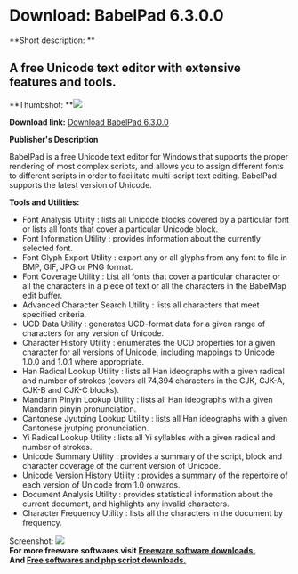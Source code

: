 # Download: BabelPad 6.3.0.0

**Short description: **

## A free Unicode text editor with extensive features and tools.

  
**Thumbshot: **![](http://www.freewarefiles.com/screenshot/babelpad_md.jpg)   
  
**Download link:** [Download BabelPad 6.3.0.0](http://freesoftwares.boysofts.com/BabelPad_program_53973.html)  
  

**Publisher's Description**  
  

BabelPad is a free Unicode text editor for Windows that supports the proper
rendering of most complex scripts, and allows you to assign different fonts to
different scripts in order to facilitate multi-script text editing. BabelPad
supports the latest version of Unicode.

**Tools and Utilities:**

  * Font Analysis Utility : lists all Unicode blocks covered by a particular font or lists all fonts that cover a particular Unicode block. 
  * Font Information Utility : provides information about the currently selected font. 
  * Font Glyph Export Utility : export any or all glyphs from any font to file in BMP, GIF, JPG or PNG format. 
  * Font Coverage Utility : List all fonts that cover a particular character or all the characters in a piece of text or all the characters in the BabelMap edit buffer. 
  * Advanced Character Search Utility : lists all characters that meet specified criteria. 
  * UCD Data Utility : generates UCD-format data for a given range of characters for any version of Unicode. 
  * Character History Utility : enumerates the UCD properties for a given character for all versions of Unicode, including mappings to Unicode 1.0.0 and 1.0.1 where appropriate. 
  * Han Radical Lookup Utility : lists all Han ideographs with a given radical and number of strokes (covers all 74,394 characters in the CJK, CJK-A, CJK-B and CJK-C blocks). 
  * Mandarin Pinyin Lookup Utility : lists all Han ideographs with a given Mandarin pinyin pronunciation. 
  * Cantonese Jyutping Lookup Utility : lists all Han ideographs with a given Cantonese jyutping pronunciation. 
  * Yi Radical Lookup Utility : lists all Yi syllables with a given radical and number of strokes. 
  * Unicode Summary Utility : provides a summary of the script, block and character coverage of the current version of Unicode. 
  * Unicode Version History Utility : provides a summary of the repertoire of each version of Unicode from 1.0 onwards. 
  * Document Analysis Utility : provides statistical information about the current document, and highlights any invalid characters. 
  * Character Frequency Utility : lists all the characters in the document by frequency. 

  
  
Screenshot: ![](http://www.freewarefiles.com/screenshot/babelpad.jpg)  
**For more freeware softwares visit [Freeware software downloads.](http://freesoftwares.boysofts.com/)**   
**And [Free softwares and php script downloads.](http://www.boysofts.com/)**

